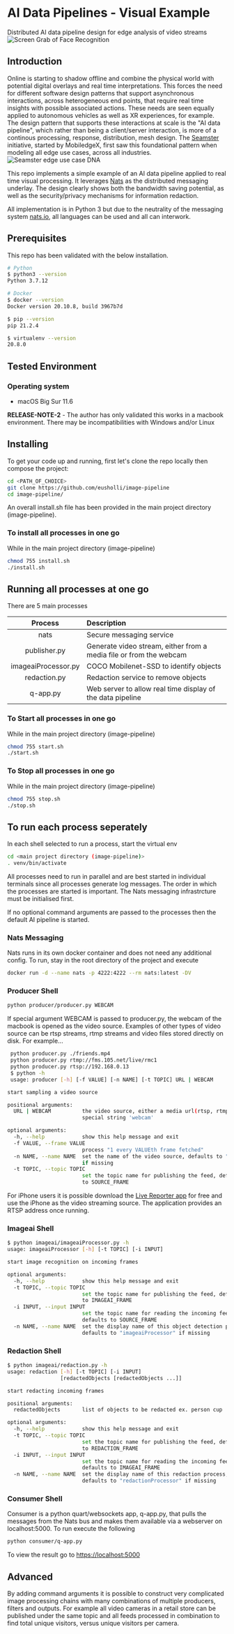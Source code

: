 # AI Data Pipelines - Visual Example

Distributed AI data pipeline design for edge analysis of video streams
![Screen Grab of Face Recognition](face.png "Screen Grab of Face Recognition")

## Introduction

Online is starting to shadow offline and combine the physical world with potential digital overlays and real time interpretations. This forces the need for different software design patterns that support asynchronous interactions, across heterogeneous end points, that require real time insights with possible associated actions. These needs are seen equally applied to autonomous vehicles as well as XR experiences, for example.  The design pattern that supports these interactions at scale is the "AI data pipeline", which rather than being a client/server interaction, is more of a continous processing, response, distribution, mesh design.  The [Seamster](https://seamster.io) initiative, started by MobiledgeX, first saw this foundational pattern when modeling all edge use cases, across all industries.
![Seamster edge use case DNA](dna.png "Seamster edge use case DNA")

This repo implements a simple example of an AI data pipeline applied to real time visual processing. It leverages [Nats](https://nats.io) as the distributed messaging underlay. The design clearly shows both the bandwidth saving potential, as well as the security/privacy mechanisms for information redaction. 

All implementation is in Python 3 but due to the neutrality of the messaging system [nats.io](https://nats.io), all languages can be used and all can interwork.

## Prerequisites

This repo has been validated with the below installation.

```bash
# Python 
$ python3 --version
Python 3.7.12

# Docker
$ docker --version
Docker version 20.10.8, build 3967b7d

$ pip --version
pip 21.2.4

$ virtualenv --version
20.8.0

```

## Tested Environment

### Operating system

- macOS Big Sur 11.6

**RELEASE-NOTE-2** - The author has only validated this works in a macbook environment. There may be incompatibilities with Windows and/or Linux

## Installing

To get your code up and running, first let's clone the repo locally then compose the project:

```bash
cd <PATH_OF_CHOICE>
git clone https://github.com/eusholli/image-pipeline
cd image-pipeline/
```

An overall install.sh file has been provided in the main project directory (image-pipeline).

### To install all processes in one go

While in the main project directory (image-pipeline)

```bash
chmod 755 install.sh
./install.sh
```

## Running all processes at one go

There are 5 main processes

| Process | Description |
| :---: | :---------- |
| nats | Secure messaging service |
| publisher.py | Generate video stream, either from a media file or from the webcam |
| imageaiProcessor.py | COCO Mobilenet-SSD to identify objects |
| redaction.py | Redaction service to remove objects |
| q-app.py | Web server to allow real time display of the data pipeline|
  

### To Start all processes in one go

While in the main project directory (image-pipeline)

```bash
chmod 755 start.sh
./start.sh
```

### To Stop all processes in one go

While in the main project directory (image-pipeline)

```bash
chmod 755 stop.sh
./stop.sh
```

## To run each process seperately

In each shell selected to run a process, start the virtual env

```bash
cd <main project directory (image-pipeline)>
. venv/bin/activate
```

All processes need to run in parallel and are best started in individual terminals since all processes generate log messages. The order in which the processes are started is important. The Nats messaging infrastrcture must be initialised first.

If no optional command arguments are passed to the processes then the default AI pipeline is started.  

### Nats Messaging

Nats runs in its own docker container and does not need any additional config. To run, stay in the root directory of the project and execute

```bash
docker run -d --name nats -p 4222:4222 --rm nats:latest -DV 
```

### Producer Shell

```bash
python producer/producer.py WEBCAM
```

If special argument WEBCAM is passed to producer.py, the webcam of the macbook is opened as the video source. Examples of other types of video source can be rtsp streams, rtmp streams and video files stored directly on disk. For example...

```bash
 python producer.py ./friends.mp4
 python producer.py rtmp://fms.105.net/live/rmc1
 python producer.py rtsp://192.168.0.13
 $ python -h
 usage: producer [-h] [-f VALUE] [-n NAME] [-t TOPIC] URL | WEBCAM

start sampling a video source

positional arguments:
  URL | WEBCAM          the video source, either a media url(rtsp, rtmp) or
                        special string 'webcam'

optional arguments:
  -h, --help            show this help message and exit
  -f VALUE, --frame VALUE
                        process "1 every VALUEth frame fetched"
  -n NAME, --name NAME  set the name of the video source, defaults to "source"
                        if missing
  -t TOPIC, --topic TOPIC
                        set the topic name for publishing the feed, defaults
                        to SOURCE_FRAME
```

For iPhone users it is possible download the [Live Reporter app](https://apps.apple.com/us/app/live-reporter-security-camera/id996017825) for free and use the iPhone as the video streaming source. The application provides an RTSP address once running.

### Imageai Shell

```bash
$ python imageai/imageaiProcessor.py -h
usage: imageaiProcessor [-h] [-t TOPIC] [-i INPUT]

start image recognition on incoming frames

optional arguments:
  -h, --help            show this help message and exit
  -t TOPIC, --topic TOPIC
                        set the topic name for publishing the feed, defaults
                        to IMAGEAI_FRAME
  -i INPUT, --input INPUT
                        set the topic name for reading the incoming feed,
                        defaults to SOURCE_FRAME
  -n NAME, --name NAME  set the display name of this object detection process,
                        defaults to "imageaiProcessor" if missing
```

### Redaction Shell

```bash
$ python imageai/redaction.py -h
usage: redaction [-h] [-t TOPIC] [-i INPUT]
                 [redactedObjects [redactedObjects ...]]

start redacting incoming frames

positional arguments:
  redactedObjects       list of objects to be redacted ex. person cup

optional arguments:
  -h, --help            show this help message and exit
  -t TOPIC, --topic TOPIC
                        set the topic name for publishing the feed, defaults
                        to REDACTION_FRAME
  -i INPUT, --input INPUT
                        set the topic name for reading the incoming feed,
                        defaults to IMAGEAI_FRAME
  -n NAME, --name NAME  set the display name of this redaction process,
                        defaults to "redactionProcessor" if missing
```

### Consumer Shell

Consumer is a python quart/websockets app, q-app.py, that pulls the messages from the Nats bus and makes them available via a webserver on localhost:5000. To run execute the following

```bash
python consumer/q-app.py
```

To view the result go to [https://localhost:5000](https://localhost:5000)

## Advanced

By adding command arguments it is possible to construct very complicated image processing chains with many combinations of multiple producers, filters and outputs.  For example all video cameras in a retail store can be published under the same topic and all feeds processed in combination to find total unique visitors, versus unique visitors per camera.  
